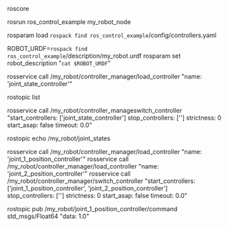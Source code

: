roscore

rosrun ros_control_example my_robot_node 

rosparam load `rospack find ros_control_example`/config/controllers.yaml

ROBOT_URDF=`rospack find ros_control_example`/description/my_robot.urdf
rosparam set robot_description "`cat $ROBOT_URDF`"

rosservice call /my_robot/controller_manager/load_controller "name: 'joint_state_controller'"

rostopic list

rosservice call /my_robot/controller_manageswitch_controller "start_controllers: ['joint_state_controller']
stop_controllers: ['']
strictness: 0
start_asap: false
timeout: 0.0"

rostopic echo /my_robot/joint_states

rosservice call /my_robot/controller_manager/load_controller "name: 'joint_1_position_controller'"
rosservice call /my_robot/controller_manager/load_controller "name: 'joint_2_position_controller'"
rosservice call /my_robot/controller_manager/switch_controller "start_controllers: ['joint_1_position_controller', 'joint_2_position_controller']  
stop_controllers: ['']
strictness: 0
start_asap: false
timeout: 0.0"

rostopic pub /my_robot/joint_1_position_controller/command std_msgs/Float64 "data: 1.0"
